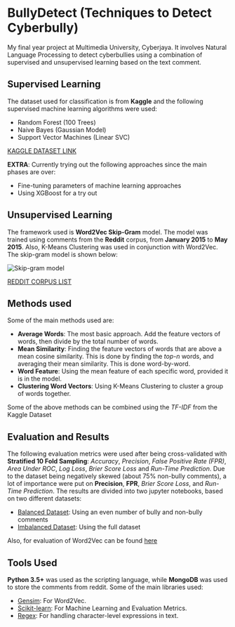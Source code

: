 # BullyDetect (Techniques to Detect Cyberbully)

My final year project at Multimedia University, Cyberjaya. It involves Natural Language Processing to detect cyberbullies using a combination of supervised and unsupervised learning based on the text comment. 

## Supervised Learning

The dataset used for classification is from **Kaggle** and the following supervised machine learning algorithms
were used:

- Random Forest (100 Trees)
- Naive Bayes (Gaussian Model)
- Support Vector Machines (Linear SVC)

[KAGGLE DATASET LINK](https://www.kaggle.com/c/detecting-insults-in-social-commentary/data)

**EXTRA**: Currently trying out the following approaches since the main phases are over:
- Fine-tuning parameters of machine learning approaches
- Using XGBoost for a try out

## Unsupervised Learning

The framework used is **Word2Vec Skip-Gram** model. The model was trained using comments from the **Reddit** corpus, from **January 2015**
to **May 2015**.  Also, K-Means Clustering was used in conjunction with Word2Vec. The skip-gram model is shown below:

![Skip-gram model][sg-w2v]

[REDDIT CORPUS LIST](https://archive.org/download/2015_reddit_comments_corpus/reddit_data/)

## Methods used

Some of the main methods used are:

- **Average Words**: The most basic approach. Add the feature vectors of words, then divide by the total number of words.
- **Mean Similarity**: Finding the feature vectors of words that are above a mean cosine similarity. This is done by finding the *top-n* words, and averaging their mean similarity. This is done word-by-word.
- **Word Feature**: Using the mean feature of each specific word, provided it is in the model.
- **Clustering Word Vectors**: Using K-Means Clustering to cluster a group of words together.

Some of the above methods can be combined using the *TF-IDF* from the Kaggle Dataset

## Evaluation and Results

The following evaluation metrics were used after being cross-validated with **Stratified 10 Fold Sampling**: *Accuracy*, *Precision*, *False Positive Rate (FPR)*, *Area Under ROC*, *Log Loss*, *Brier Score Loss* and *Run-Time Prediction*. Due to the dataset being negatively skewed (about 75% non-bully comments), a lot of importance were put on **Precision**, **FPR**, *Brier Score Loss*, and *Run-Time Prediction*. The results are divided into two jupyter notebooks, based on two different datasets:

- [Balanced Dataset][bala]: Using an even number of bully and non-bully comments
- [Imbalanced Dataset][imba]: Using the full dataset

Also, for evaluation of Word2Vec can be found [here][w2v-eval]

## Tools Used

**Python 3.5+** was used as the scripting language, while **MongoDB** was used to store the comments from reddit. Some of the main libraries used:

- [Gensim][gensim]: For Word2Vec.
- [Scikit-learn][sklearn]: For Machine Learning and Evaluation Metrics.
- [Regex][regex]: For handling character-level expressions in text.


[sg-w2v]: http://sebastianruder.com/content/images/2016/02/skip-gram.png
[gensim]: https://radimrehurek.com/gensim/models/word2vec.html
[sklearn]: http://scikit-learn.org/stable/index.html
[regex]: https://docs.python.org/3/library/re.html
[w2v-eval]: https://github.com/tazeek/BullyDetect/blob/master/Python%20Notebooks/Word2Vec%20Evaluation.ipynb
[bala]: https://github.com/tazeek/BullyDetect/blob/master/Python%20Notebooks/Results%20Visualisation%20(Balanced%20Dataset).ipynb
[imba]: https://github.com/tazeek/BullyDetect/blob/master/Python%20Notebooks/Results%20Visualisation%20(Imbalanced%20Dataset).ipynb